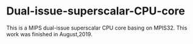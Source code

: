 # Dual-issue-superscalar-CPU-core
This is a MIPS dual-issue superscalar CPU core basing on MPIS32. This work was finished in August,2019.
